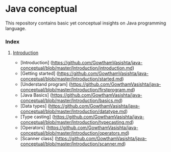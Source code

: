 # Java conceptual
This repository contains basic yet conceptual insights on Java programming language. 

### Index
1. [Introduction](https://github.com/GowthamVasishta/java-conceptual/tree/master/Introduction)

	- [Introduction] (https://github.com/GowthamVasishta/java-conceptual/blob/master/Introduction/introduction.md)
	- [Getting started] (https://github.com/GowthamVasishta/java-conceptual/blob/master/Introduction/started.md)
	- [Understand program] (https://github.com/GowthamVasishta/java-conceptual/blob/master/Introduction/firstprogram.md)
	- [Java Basics] (https://github.com/GowthamVasishta/java-conceptual/blob/master/Introduction/basics.md)
	- [Data types] (https://github.com/GowthamVasishta/java-conceptual/blob/master/Introduction/datatype.md)
	- [Type casting] (https://github.com/GowthamVasishta/java-conceptual/blob/master/Introduction/typecasting.md)
	- [Operators] (https://github.com/GowthamVasishta/java-conceptual/blob/master/Introduction/operators.md)
	- [Scanner class] (https://github.com/GowthamVasishta/java-conceptual/blob/master/Introduction/scanner.md)
